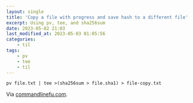 ```yaml
---
layout: single
title: 'Copy a file with progress and save hash to a different file'
excerpt: Using pv, tee, and sha256sum
date: 2023-05-02 21:03
last_modified_at: 2023-05-03 01:05:56
categories:
    - til
tags:
    - pv
    - tee
    - til
---
```


```shell
pv file.txt | tee >(sha256sum > file.sha1) > file-copy.txt
```

Via [commandlinefu.com](https://www.commandlinefu.com/commands/view/28303/copy-a-file-with-progress-and-save-hash-to-a-different-file).

